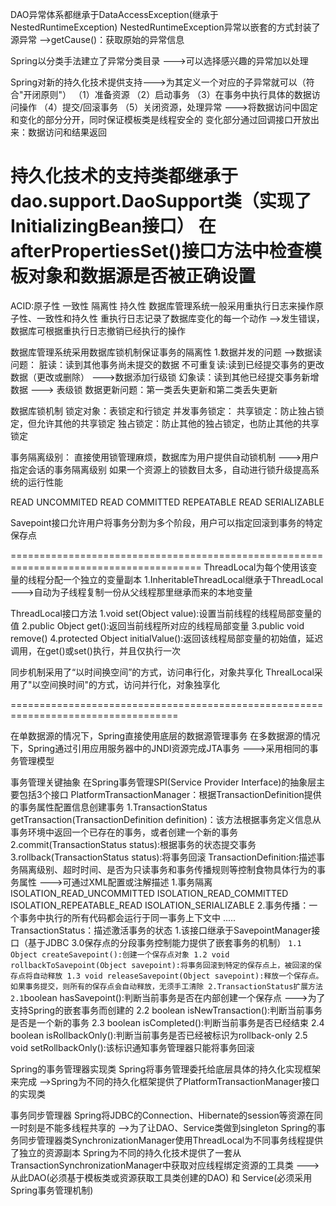 DAO异常体系都继承于DataAccessException(继承于NestedRuntimeException)
NestedRuntimeException异常以嵌套的方式封装了源异常
  -->getCause()：获取原始的异常信息

Spring以分类手法建立了异常分类目录 
  --->可以选择感兴趣的异常加以处理

Spring对新的持久化技术提供支持--->为其定义一个对应的子异常就可以（符合"开闭原则"）
（1）准备资源
（2）启动事务
（3）在事务中执行具体的数据访问操作
（4）提交/回滚事务
（5）关闭资源，处理异常
--->将数据访问中固定和变化的部分分开，同时保证模板类是线程安全的
   变化部分通过回调接口开放出来：数据访问和结果返回
   
持久化技术的支持类都继承于dao.support.DaoSupport类（实现了InitializingBean接口）
在afterPropertiesSet()接口方法中检查模板对象和数据源是否被正确设置
===============================================================================================================

ACID:原子性 一致性 隔离性  持久性
数据库管理系统一般采用重执行日志来操作原子性、一致性和持久性
重执行日志记录了数据库变化的每一个动作
-->发生错误，数据库可根据重执行日志撤销已经执行的操作

数据库管理系统采用数据库锁机制保证事务的隔离性
1.数据并发的问题
  -->数据读问题：
        脏读：读到其他事务尚未提交的数据
        不可重复读:读到已经提交事务的更改数据（更改或删除） --->数据添加行级锁
        幻象读：读到其他已经提交事务新增数据 ---> 表级锁
     数据更新问题：第一类丢失更新和第二类丢失更新
     
数据库锁机制
锁定对象：表锁定和行锁定
并发事务锁定：
        共享锁定：防止独占锁定，但允许其他的共享锁定
        独占锁定：防止其他的独占锁定，也防止其他的共享锁定
        
 事务隔离级别：
    直接使用锁管理麻烦，数据库为用户提供自动锁机制
    --->用户指定会话的事务隔离级别 
        如果一个资源上的锁数目太多，自动进行锁升级提高系统的运行性能
  
   READ UNCOMMITED
   READ COMMITTED
   REPEATABLE READ
   SERIALIZABLE
   
Savepoint接口允许用户将事务分割为多个阶段，用户可以指定回滚到事务的特定保存点

=======================================================================================
ThreadLocal为每个使用该变量的线程分配一个独立的变量副本
 1.InheritableThreadLocal继承于ThreadLocal
    --->自动为子线程复制一份从父线程那里继承而来的本地变量
    
 ThreadLocal接口方法
   1.void set(Object value):设置当前线程的线程局部变量的值
   2.public Object get():返回当前线程所对应的线程局部变量
   3.public void remove()
   4.protected Object initialValue():返回该线程局部变量的初始值，延迟调用，在get()或set()执行，并且仅执行一次
   
 同步机制采用了“以时间换空间”的方式，访问串行化，对象共享化
 ThrealLocal采用了"以空间换时间"的方式，访问并行化，对象独享化
 
 ===================================================================================
 
在单数据源的情况下，Spring直接使用底层的数据源管理事务
在多数据源的情况下，Spring通过引用应用服务器中的JNDI资源完成JTA事务
--->采用相同的事务管理模型

事务管理关键抽象
在Spring事务管理SPI(Service Provider Interface)的抽象层主要包括3个接口
PlatformTransactionManager：根据TransactionDefinition提供的事务属性配置信息创建事务
  1.TransactionStatus getTransaction(TransactionDefinition definition)：该方法根据事务定义信息从事务环境中返回一个已存在的事务，或者创建一个新的事务
  2.commit(TransactionStatus status):根据事务的状态提交事务
  3.rollback(TransactionStatus status):将事务回滚
TransactionDefinition:描述事务隔离级别、超时时间、是否为只读事务和事务传播规则等控制食物具体行为的事务属性
                      --->可通过XML配置或注解描述
                    1.事务隔离
                       ISOLATION_READ_UNCOMMITTED
                       ISOLATION_READ_COMMITTED
                       ISOLATION_REPEATABLE_READ
                       ISOLATION_SERIALIZABLE
                    2.事务传播：一个事务中执行的所有代码都会运行于同一事务上下文中
                    .....                                  
TransactionStatus：描述激活事务的状态
   1.该接口继承于SavepointManager接口（基于JDBC 3.0保存点的分段事务控制能力提供了嵌套事务的机制）
     `1.1 Object createSavepoint():创建一个保存点对象
      1.2 void rollbackToSavepoint(Object savepoint):将事务回滚到特定的保存点上，被回滚的保存点将自动释放
      1.3 void releaseSavepoint(Object savepoint):释放一个保存点。如果事务提交，则所有的保存点会自动释放，无须手工清除
   2.TransactionStatus扩展方法
      2.1`boolean hasSavepoint():判断当前事务是否在内部创建一个保存点
                                 --->为了支持Spring的嵌套事务而创建的
      2.2 boolean isNewTransaction():判断当前事务是否是一个新的事务
      2.3 boolean isCompleted():判断当前事务是否已经结束
      2.4 boolean isRollbackOnly():判断当前事务是否已经被标识为rollback-only
      2.5 void setRollbackOnly():该标识通知事务管理器只能将事务回滚
      
Spring的事务管理器实现类
 Spring将事务管理委托给底层具体的持久化实现框架来完成
 -->Spring为不同的持久化框架提供了PlatformTransactionManager接口的实现类
 

事务同步管理器
 Spring将JDBC的Connection、Hibernate的session等资源在同一时刻是不能多线程共享的
 -->为了让DAO、Service类做到singleton
    Spring的事务同步管理器类SynchronizationManager使用ThreadLocal为不同事务线程提供了独立的资源副本
    Spring为不同的持久化技术提供了一套从TransactionSynchronizationManager中获取对应线程绑定资源的工具类
    --->从此DAO(必须基于模板类或资源获取工具类创建的DAO) 和 Service(必须采用Spring事务管理机制) 



    

      
     
  

   

